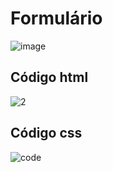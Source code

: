 
<h1> Formulário</h1>

![image](https://github.com/Emmerlichluiz1/Formulario/assets/161859689/a5f1c14e-b424-4728-8beb-8981e0eb78b4)

<h2>Código html</h2>

![2](https://github.com/Emmerlichluiz1/Formulario/assets/161859689/7ff1dd19-8b2c-44ef-b92e-57a44eab40d6)

<h2>Código css</h2>

![code](https://github.com/Emmerlichluiz1/Formulario/assets/161859689/dfe157ff-1bf8-42b3-911b-ffd2244e2b87)
